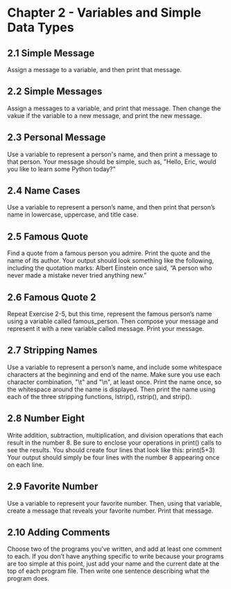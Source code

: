 <h1>Chapter 2 - Variables and Simple Data Types</h1>

<h2>2.1 Simple Message</h2>
<p>
    Assign a message to a variable, and then print that
    message.
</p>

<h2>2.2 Simple Messages</h2>
<p>
    Assign a messages to a variable, and print that message.
    Then change the vakue if the variable to a new message, and print the new
    message.
</p>

<h2>2.3 Personal Message</h2>
<p>
    Use a variable to represent a person's name, and then print
    a message to that person. Your message should be simple, such as, "Hello, Eric,
    would you like to learn some Python today?"
</p>

<h2>2.4 Name Cases</h2>
<p>
    Use a variable to represent a person’s name, and then print
    that person’s name in lowercase, uppercase, and title case. 
</p>

<h2>2.5 Famous Quote</h2>
<p>
    Find a quote from a famous person you admire. Print the
    quote and the name of its author. Your output should look something like the
    following, including the quotation marks:
    Albert Einstein once said, “A person who never made a mistake never
    tried anything new.” 
</p>

<h2>2.6 Famous Quote 2</h2>
<p>
    Repeat Exercise 2-5, but this time, represent the
    famous person’s name using a variable called famous_person. Then compose
    your message and represent it with a new variable called message. Print your
    message.
</p>

<h2>2.7 Stripping Names</h2>
<p>
    Use a variable to represent a person’s name, and
    include some whitespace characters at the beginning and end of the name.
    Make sure you use each character combination, "\t" and "\n", at least once.
    Print the name once, so the whitespace around the name is displayed. Then
    print the name using each of the three stripping functions, lstrip(), rstrip(), and
    strip().
</p>

<h2>2.8 Number Eight</h2>
<p>
    Write addition, subtraction, multiplication, and division
    operations that each result in the number 8. Be sure to enclose your operations
    in print() calls to see the results. You should create four lines that look like this:
    print(5+3)
    Your output should simply be four lines with the number 8 appearing once
    on each line.
</p>

<h2>2.9 Favorite Number</h2>
<p>
    Use a variable to represent your favorite number.
    Then, using that variable, create a message that reveals your favorite number.
    Print that message.
</p>

<h2>2.10 Adding Comments</h2>
<p>
    Choose two of the programs you’ve written, and
    add at least one comment to each. If you don’t have anything specific to write
    because your programs are too simple at this point, just add your name and
    the current date at the top of each program file. Then write one sentence
    describing what the program does.
</p>
